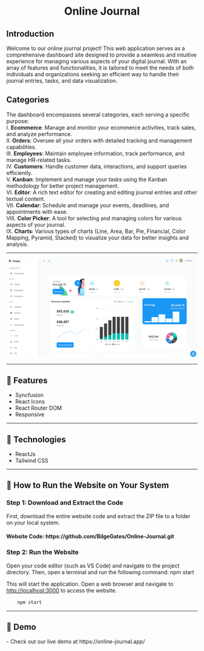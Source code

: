<h1 align="center">Online Journal</h1>
<p>
<h2>Introduction</h2>
Welcome to our online journal project! This web application serves as a comprehensive dashboard site designed to provide a seamless and intuitive experience for managing various aspects of your digital journal. With an array of features and functionalities, it is tailored to meet the needs of both individuals and organizations seeking an efficient way to handle their journal entries, tasks, and data visualization.
</p>
<p>
<h2>Categories</h2>
The dashboard encompasses several categories, each serving a specific purpose: <br />
I. <b>Ecommerce</b>: Manage and monitor your ecommerce activities, track sales, and analyze performance. <br />
II. <b>Orders</b>: Oversee all your orders with detailed tracking and management capabilities. <br />
III. <b>Employees</b>: Maintain employee information, track performance, and manage HR-related tasks. <br />
IV. <b>Customers</b>: Handle customer data, interactions, and support queries efficiently. <br />
V. <b>Kanban</b>: Implement and manage your tasks using the Kanban methodology for better project management. <br />
VI. <b>Editor</b>: A rich text editor for creating and editing journal entries and other textual content. <br />
VII. <b>Calendar</b>: Schedule and manage your events, deadlines, and appointments with ease. <br />
VIII. <b>Color Picker</b>: A tool for selecting and managing colors for various aspects of your journal. <br />
IX. <b>Charts</b>: Various types of charts (Line, Area, Bar, Pie, Financial, Color Mapping, Pyramid, Stacked) to visualize your data for better insights and analysis. <br />
</p>
<hr />
<img src="./public/project_img.png">
<hr />
<h2>🍿 Features </h2>
<ul>    
<li>Syncfusion</li> 
<li>React Icons</li> 
<li>React Router DOM</li>
<li>Responsive</li>
</ul>
<hr />
<h2>🍿 Technologies </h2>
<ul>
<li>ReactJs</li>
<li>Tailwind CSS</li>
</ul>
<hr />
<h2>🍿 How to Run the Website on Your System </h2>
<h3> Step 1: Download and Extract the Code </h3>
<p>First, download the entire website code and extract the ZIP file to a folder on your local system.</p>
<h4>Website Code: https://github.com/BilgeGates/Online-Journal.git</h4>
<h3>Step 2: Run the Website
</h3>
<p>Open your code editor (such as VS Code) and navigate to the project directory. Then, open a terminal and run the following command:
npm start</p>
<p>This will start the application. Open a web browser and navigate to <a href="http://localhost:3000">http://localhost:3000</a> to access the website.</p>  
  
```bash
    npm start
 ```
<hr />
<h2>🍿 Demo </h2>
<p> - Check out our live demo at https://online-journal.app/ </p>
